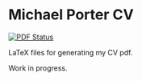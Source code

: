 # Michael Porter CV
[![PDF Status](https://www.sharelatex.com/github/repos/mikeporterdev/LaTeX-CV/builds/latest/badge.svg)](https://www.sharelatex.com/github/repos/mikeporterdev/LaTeX-CV/builds/latest/output.pdf)

LaTeX files for generating my CV pdf.


Work in progress.
